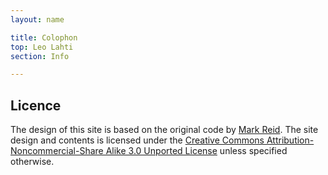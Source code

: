 ```yaml
---
layout: name

title: Colophon
top: Leo Lahti
section: Info

---
```


Licence
-------

The design of this site is based on the original code by [Mark Reid](http://mark.reid.name). The site design and contents is licensed under the <a rel="license" href="http://creativecommons.org/licenses/by-nc-sa/3.0/">Creative Commons Attribution-Noncommercial-Share Alike 3.0 Unported License</a> unless specified otherwise.

